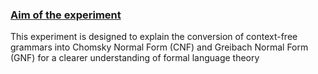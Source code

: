 <u><h3>Aim of the experiment</h3></u>
<p>This experiment is designed to  explain the conversion of context-free grammars into Chomsky Normal Form (CNF) and Greibach Normal Form (GNF) for a clearer understanding of formal language theory</p>

